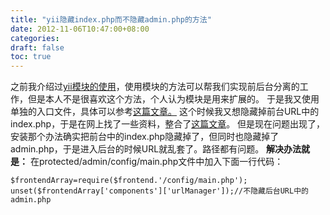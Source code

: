 ```yaml
---
title: "yii隐藏index.php而不隐藏admin.php的方法"
date: 2012-11-06T10:47:00+08:00
categories: 
draft: false
toc: true
---
```


之前我介绍过[yii模块的使用](/archives/515)，使用模块的方法可以帮我们实现前后台分离的工作，但是本人不是很喜欢这个方法，个人认为模块是用来扩展的。 于是我又使用单独的入口文件，具体可以参考[这篇文章。](http://www.yiichina.com/forum/thread-54-1-1.html) 这个时候我又想隐藏掉前台URL中的index.php，于是在网上找了一些资料，整合了[这篇文章](http://old.forecho.com/archives/702)。 但是现在问题出现了，安装那个办法确实把前台中的index.php隐藏掉了，但同时也隐藏掉了admin.php，于是进入后台的时候URL就乱套了。路径都有问题。 **解决办法就是：** 在protected/admin/config/main.php文件中加入下面一行代码： 
    
    
    $frontendArray=require($frontend.'/config/main.php');
    unset($frontendArray['components']['urlManager']);//不隐藏后台URL中的admin.php